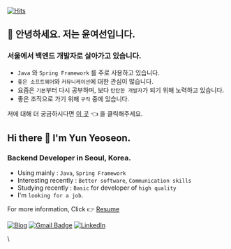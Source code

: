 [![Hits](https://hits.seeyoufarm.com/api/count/incr/badge.svg?url=https%3A%2F%2Fgithub.com%2Fyeoseon%2F&count_bg=%238C96F1&title_bg=%23C996EF&icon=&icon_color=%23E7E7E7&title=hits&edge_flat=false)](https://github.com/yeoseon)  

## 👋 안녕하세요. 저는 윤여선입니다.  

### 서울에서 백엔드 개발자로 살아가고 있습니다.  

* `Java` 와 `Spring Framework` 를 주로 사용하고 있습니다.  
* `좋은 소프트웨어`와 `커뮤니케이션`에 대한 관심이 많습니다.  
* 요즘은 `기본`부터 다시 공부하며, 보다 `탄탄한 개발자`가 되기 위해 노력하고 있습니다.    
* 좋은 조직으로 가기 위해 `구직` 중에 있습니다.  

저에 대해 더 궁금하시다면 [이 곳](https://github.com/yeoseon/who-i-am/tree/master/Resume) :point_left: 을 클릭해주세요. 

## Hi there 👋 I'm Yun Yeoseon.

### Backend Developer in Seoul, Korea.  

* Using mainly : `Java`, `Spring Framework`
* Interesting recently : `Better software`, `Communication skills`  
* Studying recently : `Basic` for developer of `high quality`  
* I'm `looking for a job`.  

For more information, Click :point_right: [Resume](https://github.com/yeoseon/who-i-am/tree/master/Resume)  


[![Blog](https://img.shields.io/badge/-Blog-%232e2d2d?style=flat&logo=ghost&logoColor=%23ffffff&link=https://yeoseon.kr)](https://yeoseon.kr/)
 [![Gmail Badge](https://img.shields.io/badge/-devyyskr@gmail.com-c14438?style=flat&logo=Gmail&logoColor=white&link=mailto:devyyskr@gmail.com)](mailto:devyyskr@gmail.com) [![LinkedIn](https://img.shields.io/badge/-LinkedIn-%230077B5?style=flat&logo=linkedin&logoColor=%23ffffff&link=https://www.linkedin.com/in/yyskr/)](https://www.linkedin.com/in/yyskr/) 

 \\<!-- [![Yeoseon's github stats](https://github-readme-stats.vercel.app/api?username=yeoseon&theme=material-palenight)](https://github.com/anuraghazra/github-readme-stats) -->
